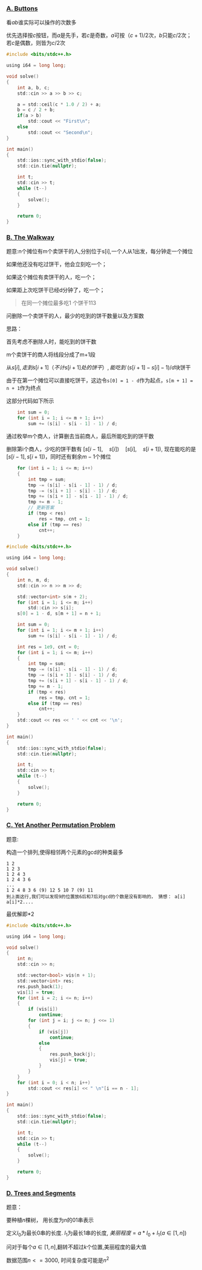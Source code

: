### [A. Buttons](https://www.luogu.com.cn/problem/CF1858A)

看$ab$谁实际可以操作的次数多

优先选择按$c$按钮，而$a$是先手，若$c$是奇数，$a$可按$（c + 1)/2$次，$b$只能$c/2$次；若$c$是偶数，则皆为$c/2$次

```c
#include <bits/stdc++.h>

using i64 = long long;

void solve()
{
    int a, b, c;
    std::cin >> a >> b >> c;

    a = std::ceil(c * 1.0 / 2) + a;
    b = c / 2 + b;
    if(a > b)
        std::cout << "First\n";
    else
        std::cout << "Second\n";
}

int main()
{
    std::ios::sync_with_stdio(false);
    std::cin.tie(nullptr);

    int t;
    std::cin >> t;
    while (t--)
    {
        solve();
    }

    return 0;
}
```

### [B. The Walkway](https://www.luogu.com.cn/problem/CF1858B)

题意:n个摊位有m个卖饼干的人,分别位于s[i],一个人从1出发，每分钟走一个摊位

如果他还没有吃过饼干，他会立刻吃一个；

如果这个摊位有卖饼干的人，吃一个；

如果距上次吃饼干已经d分钟了，吃一个；

>   在同一个摊位最多吃1 个饼干113

问删除一个卖饼干的人，最少的吃到的饼干数量以及方案数

思路：

首先考虑不删除人时，能吃到的饼干数

m个卖饼干的商人将线段分成了m+1段

从$s[i], 走到s[i+1]（不计s[i+1]处的饼干）, 能吃到$ $(s[i + 1] - s[i] - 1) / d$块饼干

由于在第一个摊位可以直接吃饼干，这边令`s[0] = 1 - d`作为起点，`s[m + 1] = n + 1`作为终点

这部分代码如下所示

```c
    int sum = 0;
    for (int i = 1; i <= m + 1; i++)
        sum += (s[i] - s[i - 1] - 1) / d;
```

通过枚举m个商人，计算删去当前商人，最后所能吃到的饼干数

删除第i个商人，少吃的饼干数有 $[s[i - 1],\quad s[i]) \quad [s[i], \quad  s[i + 1])$, 现在能吃的是$[s[i - 1], s[i + 1])$，同时还有剩余$m - 1$个摊位

```c
    for (int i = 1; i <= m; i++)
    {
        int tmp = sum;
        tmp -= (s[i] - s[i - 1] - 1) / d; 
        tmp -= (s[i + 1] - s[i] - 1) / d;
        tmp += (s[i + 1] - s[i - 1] - 1) / d;
        tmp += m - 1;
        // 更新答案
        if (tmp < res)
            res = tmp, cnt = 1; 
        else if (tmp == res)
            cnt++; 
    }
```



```c
#include <bits/stdc++.h>

using i64 = long long;

void solve()
{
    int n, m, d;
    std::cin >> n >> m >> d;

    std::vector<int> s(m + 2);
    for (int i = 1; i <= m; i++)
        std::cin >> s[i];
    s[0] = 1 - d, s[m + 1] = n + 1;

    int sum = 0;
    for (int i = 1; i <= m + 1; i++)
        sum += (s[i] - s[i - 1] - 1) / d;

    int res = 1e9, cnt = 0;
    for (int i = 1; i <= m; i++)
    {
        int tmp = sum;
        tmp -= (s[i] - s[i - 1] - 1) / d;
        tmp -= (s[i + 1] - s[i] - 1) / d;
        tmp += (s[i + 1] - s[i - 1] - 1) / d;
        tmp += m - 1;
        if (tmp < res)
            res = tmp, cnt = 1;
        else if (tmp == res)
            cnt++;
    }
    std::cout << res << ' ' << cnt << '\n';
}

int main()
{
    std::ios::sync_with_stdio(false);
    std::cin.tie(nullptr);

    int t;
    std::cin >> t;
    while (t--)
    {
        solve();
    }

    return 0;
}

```



### [C. Yet Another Permutation Problem](https://www.luogu.com.cn/problem/CF1858C)

题意:

构造一个排列,使得相邻两个元素的gcd的种类最多

```
1 2
1 2 3
1 2 4 3
1 2 4 3 6
...
1 2 4 8 3 6 (9) 12 5 10 7 (9) 11
到上面这行,我们可以发现9的位置放6后和7后对gcd的个数是没有影响的， 猜想： a[i] a[i]*2....
```

最优解即*2

```c
#include <bits/stdc++.h>

using i64 = long long;

void solve()
{
    int n;
    std::cin >> n;

    std::vector<bool> vis(n + 1);
    std::vector<int> res;
    res.push_back(1);
    vis[1] = true;
    for (int i = 2; i <= n; i++)
    {
        if (vis[i])
            continue;
        for (int j = i; j <= n; j <<= 1)
        {
            if (vis[j])
                continue;
            else
            {
                res.push_back(j);
                vis[j] = true;
            }
        }
    }
    for (int i = 0; i < n; i++)
        std::cout << res[i] << " \n"[i == n - 1];
}

int main()
{
    std::ios::sync_with_stdio(false);
    std::cin.tie(nullptr);

    int t;
    std::cin >> t;
    while (t--)
    {
        solve();
    }

    return 0;
}
```

### [D. Trees and Segments](https://www.luogu.com.cn/problem/CF1858D)

题意：

要种植$n$棵树，  用长度为$n$的01串表示

定义$l_0$为最长0串的长度.  $l_1$为最长1串的长度,  $美丽程度 = a * l_0 + l_1(a \in [1,n] )$

问对于每个$a \in [1, n]$,翻转不超过$k$个位置,美丽程度的最大值

数据范围$n <= 3000$, 时间复杂度可能是$n^2$



